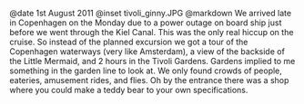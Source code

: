@date		1st August 2011
@inset		tivoli_ginny.JPG
@markdown
We arrived late in Copenhagen on the Monday due to a power outage on
board ship just before we went through the Kiel Canal. This was the only
real hiccup on the cruise. So instead of the planned excursion we got a
tour of the Copenhagen waterways (very like Amsterdam), a view of the
backside of the Little Mermaid, and 2 hours in the Tivoli Gardens.
Gardens implied to me something in the garden line to look at. We only
found crowds of people, eateries, amusement rides, and flies. Oh by the
entrance there was a shop where you could make a teddy bear to your own
specifications.
